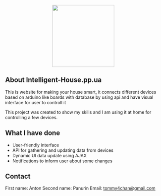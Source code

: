 <p align="center"><a href="https://laravel.com" target="_blank"><img src="https://github.com/Tommy4chan/intelligent-house.pp.ua/blob/master/public/images/logo-white.png?raw=true" width="200" height="200"></a></p>
</p>

## About Intelligent-House.pp.ua

This is website for making your house smart, it connects different devices based on arduino like boards with database by using api and have visual interface for user to controll it

This project was created to show my skills and I am using it at home for controlling a few devices.

## What I have done

- User-friendly interface
- API for gathering and updating data from devices
- Dynamic UI data update using AJAX
- Notifications to inform user about some changes

## Contact

First name: Anton
Second name: Panurin
Email: tommy4chan@gmail.com
